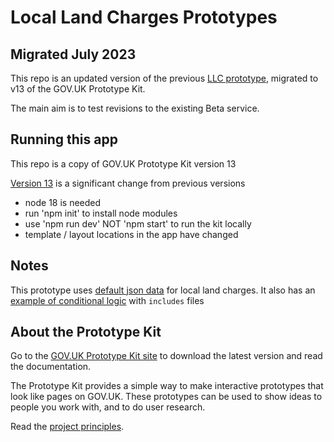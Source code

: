 # Local Land Charges Prototypes
## Migrated July 2023

This repo is an updated version of the previous [LLC prototype](https://github.com/LandRegistry/local-land-charges-prototypes), migrated to v13 of the GOV.UK Prototype Kit.

The main aim is to test revisions to the existing Beta service.


## Running this app

This repo is a copy of GOV.UK Prototype Kit version 13

[Version 13](https://prototype-kit.service.gov.uk/docs/whats-new) is a significant change from previous versions


- node 18 is needed
- run 'npm init' to install node modules
- use 'npm run dev' NOT 'npm start' to run the kit locally
- template / layout locations in the app have changed



## Notes

This prototype uses [default json data](https://github.com/LandRegistry/llc-prototype/blob/main/app/views/how-to/server-side-data.md) for local land charges. It also has an [example of conditional logic](https://github.com/LandRegistry/llc-prototype/blob/main/app/views/how-to/includes.md) with `includes` files


## About the Prototype Kit

Go to the [GOV.UK Prototype Kit site](https://govuk-prototype-kit.herokuapp.com/docs) to download the latest version and read the documentation.

The Prototype Kit provides a simple way to make interactive prototypes that look like pages on GOV.UK. These prototypes can be used to show ideas to people you work with, and to do user research.

Read the [project principles](https://govuk-prototype-kit.herokuapp.com/docs/principles).

